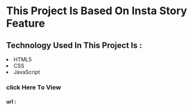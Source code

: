 <h1>This Project Is Based On Insta Story Feature</h1>
<h2>Technology Used In This Project Is : </h2>
<li> 
  HTML5
</li>
<li>
  CSS
</li>
<li>
  JavaScript
</li>
<h3>click Here To View</h3>
<h4>url :<a herf ="https://rahul-pandey-20330.github.io/Story-Feature/"</a></h4>
